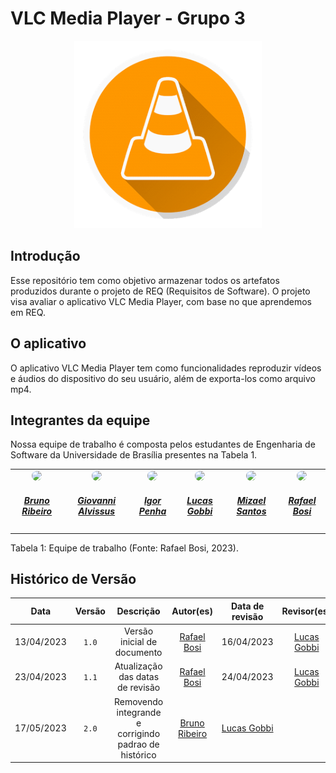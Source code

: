 # VLC Media Player - Grupo 3

<div align="center">
<img src="docs/img/icon.png" aly="VLC_logo" style="width: 300px">
</div>

## Introdução

Esse repositório tem como objetivo armazenar todos os artefatos produzidos durante o projeto de REQ (Requisitos de Software). O projeto visa avaliar o aplicativo VLC Media Player, com base no que aprendemos em REQ.

## O aplicativo

O aplicativo VLC Media Player tem como funcionalidades reproduzir vídeos e áudios do dispositivo do seu usuário, além de exporta-los como arquivo mp4.


## Integrantes da equipe

Nossa equipe de trabalho é composta pelos estudantes de Engenharia de Software da Universidade de Brasília presentes na Tabela 1.

<center>
<table style="margin-left: auto; margin-right: auto;">
<tr>
    <td align="center">
      <a href="https://github.com/BrunoRiibeiro">
        <img style="border-radius: 50%;" src="https://github.com/BrunoRiibeiro.png" width="150px;"/>
        <h5 class="text-center">Bruno Ribeiro</h5>
      </a>
    </td>
    <td align="center">
      <a href="https://github.com/giovanni1106">
        <img style="border-radius: 50%;" src="https://github.com/giovanni1106.png" width="150px;"/>
        <h5 class="text-center">Giovanni Alvissus</h5>
      </a>
    </td>
    <td align="center">
      <a href="https://github.com/igorpenhaa">
        <img style="border-radius: 50%;" src="https://github.com/igorpenhaa.png" width="150px;"/>
        <h5 class="text-center">Igor Penha</h5>
      </a>
    </td>
    <td align="center">
      <a href="https://github.com/LucasBergholz">
        <img style="border-radius: 50%;" src="https://github.com/LucasBergholz.png" width="150px;"/>
        <h5 class="text-center">Lucas Gobbi</h5>
      </a>
    </td>
    <td align="center">
      <a href="https://github.com/frmiza">
        <img style="border-radius: 50%;" src="https://github.com/frmiza.png" width="150px;"/>
        <h5 class="text-center">Mizael Santos</h5>
      </a>
    </td>
    <td align="center">
      <a href="https://github.com/StrangeUnit28">
        <img style="border-radius: 50%;" src="https://github.com/StrangeUnit28.png" width="150px;"/>
        <h5 class="text-center">Rafael Bosi</h5>
      </a>
    </td>
</table>

</center>


<div style="text-align: left">
  <p> Tabela 1: Equipe de trabalho (Fonte: Rafael Bosi, 2023).</p>
</div>


## Histórico de Versão

| Data       | Versão | Descrição                      |    Autor(es)     | Data de revisão | Revisor(es)  |
| :--------: | :----: | :----------------------------: | :--------------: | :-------------: | :----------: |
| 13/04/2023 | `1.0`  | Versão inicial de documento | [Rafael Bosi](https://github.com/StrangeUnit28) | 16/04/2023 | [Lucas Gobbi](https://github.com/LucasBergholz) |
| 23/04/2023 | `1.1`  | Atualização das datas de revisão | [Rafael Bosi](https://github.com/StrangeUnit28) | 24/04/2023 | [Lucas Gobbi](https://github.com/LucasBergholz) |
| 17/05/2023 | `2.0`  | Removendo integrande e corrigindo padrao de histórico | [Bruno Ribeiro](https://github.com/BrunoRiibeiro) | [Lucas Gobbi](https://github.com/LucasBergholz) |
